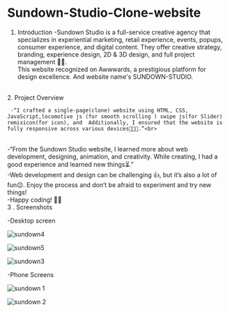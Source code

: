 # Sundown-Studio-Clone-website
1. Introduction
       -Sundown Studio is a full-service creative agency that specializes in experiential marketing, retail experience, events, popups, consumer experience, and digital content. They offer creative strategy, branding, experience design, 2D & 3D design, and full project management 🌟🚀.<br>
This website recognized on Awwwards, a prestigious platform for design excellence. And website name's SUNDOWN-STUDIO.<br>
<br>
2. Project Overview
 
     -“I crafted a single-page(clone) website using HTML, CSS, JavaScript,locomotive js (for smooth scrolling ) swipe js(for Slider) remixicon(for icon), and  Additionally, I ensured that the website is fully responsive across various devices👨‍💻📱.”<br>
<br>
     -“From the Sundown Studio website, I learned more about web development, designing, animation, and creativity. While creating, I had a good experience and learned new things⏳.”
<br>
      -Web development and design can be challenging 👍, but it’s also a lot of fun😉. Enjoy the process and don’t be afraid to experiment and try new things!
<br>
      -Happy coding! 🌟🚀
<br>
3 . Screenshots

   -Desktop screen
   
   ![sundown4](https://github.com/Rahul02M/Sundown-Studio-Clone-website/assets/133855195/4fc0bea0-1263-4c25-93ab-042c5524ff7e)

   ![sundown5](https://github.com/Rahul02M/Sundown-Studio-Clone-website/assets/133855195/6d196e67-c1e1-44fc-8d11-e1059995345c)

   ![sundown3](https://github.com/Rahul02M/Sundown-Studio-Clone-website/assets/133855195/c094ceaf-4151-457e-98ff-5eaf096988c4)


  -Phone Screens

  ![sundown 1](https://github.com/Rahul02M/Sundown-Studio-Clone-website/assets/133855195/32dbd3fc-033b-43aa-9236-9a35a3cb912e)

  ![sundown 2](https://github.com/Rahul02M/Sundown-Studio-Clone-website/assets/133855195/5f74badd-67d6-4bfd-ba08-19f1e6b825ed)
